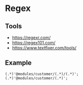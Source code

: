 # Regex

## Tools

- https://regexr.com/
- https://regex101.com/
- https://www.textfixer.com/tools/

## Example

```
(.*)'@modules/customer/(.*)/(.*)';
(.*)'@modules/customer/(.*)';

```